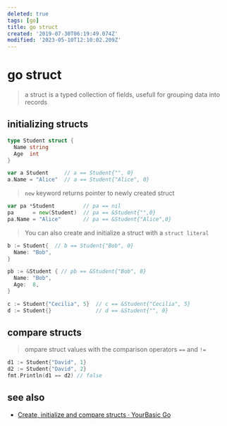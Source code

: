 ```yaml
---
deleted: true
tags: [go]
title: go struct
created: '2019-07-30T06:19:49.074Z'
modified: '2023-05-10T12:10:02.209Z'
---
```


# go struct

> a struct is a typed collection of fields, usefull for grouping data into records

## initializing structs

```go
type Student struct {
  Name string
  Age  int
}

var a Student     // a == Student{"", 0}
a.Name = "Alice"  // a == Student{"Alice", 0}
```

> `new` keyword returns pointer to newly created struct
```go
var pa *Student         // pa == nil
pa      = new(Student)  // pa == &Student{"",0} 
pa.Name = "Alice"       // pa == &Student{"Alice",0} 
```

> You can also create and initialize a struct with a `struct literal`
```go
b := Student{  // b == Student{"Bob", 0}
  Name: "Bob",
}

pb := &Student { // pb == &Student{"Bob", 8}
  Name: "Bob",
  Age:  8,
}

c := Student{"Cecilia", 5}  // c == &Student{"Cecilia", 5}
d := Student{}              // d == &Student{"", 0}
```

## compare structs
> ompare struct values with the comparison operators `==` and `!=`
```go
d1 := Student{"David", 1}
d2 := Student{"David", 2}
fmt.Println(d1 == d2) // false
```
## see also
- [Create, initialize and compare structs · YourBasic Go](https://yourbasic.org/golang/structs-explained/)
